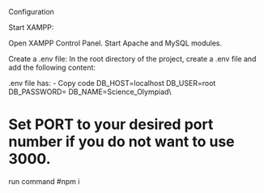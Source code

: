 Configuration

Start XAMPP:

Open XAMPP Control Panel.
Start Apache and MySQL modules.

Create a .env file:
In the root directory of the project,
create a .env file and add the following content:

.env file has: -
Copy code
DB_HOST=localhost
DB_USER=root
DB_PASSWORD=
DB_NAME=Science_Olympiad\

# Set PORT to your desired port number if you do not want to use 3000.


run command 
#npm i
